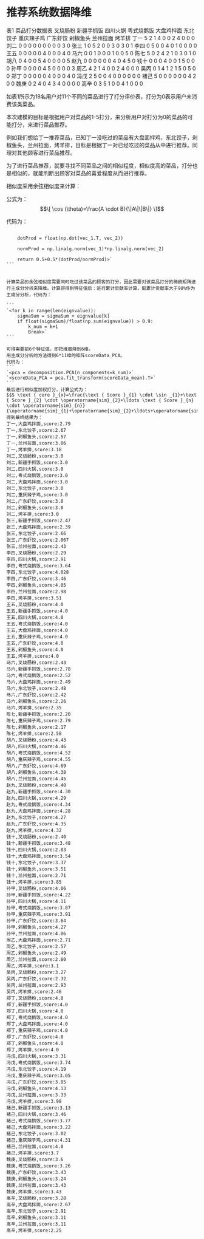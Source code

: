 # 推荐系统数据降维

表1 菜品打分数据表
	叉烧肠粉	新疆手抓饭	四川火锅	粤式烧鹅饭	大盘鸡拌面	东北饺子	重庆辣子鸡	广东虾饺	剁椒鱼头	兰州拉面	烤羊排
丁一	5	2	1	4	0	0	2	4	0	0	0
刘二	0	0	0	0	0	0	0	0	0	3	0
张三	1	0	5	2	0	0	3	0	3	0	1
李四	0	5	0	0	4	0	1	0	0	0	0
王五	0	0	0	0	0	4	0	0	0	4	0
马六	0	0	1	0	0	0	1	0	0	5	0
陈七	5	0	2	4	2	1	0	3	0	1	0
胡八	0	4	0	0	5	4	0	0	0	0	5
赵九	0	0	0	0	0	0	4	0	4	5	0
钱十	0	0	0	4	0	0	1	5	0	0	0
孙甲	0	0	0	0	4	5	0	0	0	0	3
周乙	4	2	1	4	0	0	2	4	0	0	0
吴丙	0	1	4	1	2	1	5	0	5	0	0
郑丁	0	0	0	0	0	4	0	0	0	4	0
冯戊	2	5	0	0	4	0	0	0	0	0	0
褚己	5	0	0	0	0	0	0	4	2	0	0
魏庚	0	2	4	0	4	3	4	0	0	0	0
高辛	0	3	5	1	0	0	4	1	0	0	0


如表1所示为18名用户对11个不同的菜品进行了打分评价表，打分为0表示用户未消费该类菜品。  

本次建模的目标是根据用户对菜品的1-5打分，来分析用户对打分为0的菜品的可能打分，来进行菜品推荐。

例如我们想给丁一推荐菜品，已知丁一没吃过的菜品有大盘面拌鸡，东北饺子，剁椒鱼头，兰州拉面，烤羊排，目标是根据丁一对已经吃过的菜品从中进行推荐。同理对其他顾客进行菜品推荐。

为了进行菜品推荐，就要寻找不同菜品之间的相似程度，相似度高的菜品，打分也是相似的，就能判断出顾客对菜品的喜爱程度从而进行推荐。

相似度采用余弦相似度来计算：

公式为：
$$\[ \cos (\theta)=\frac{A \cdot B}{\|A\|\|B\|} \]$$

代码为：

````<def cosSim(vec_1, vec_2):

    dotProd = float(np.dot(vec_1.T, vec_2))
    
    normProd = np.linalg.norm(vec_1)*np.linalg.norm(vec_2)
    
    return 0.5+0.5*(dotProd/normProd)>`
```
    
    
计算菜品的余弦相似度需要同时吃过该菜品的顾客的打分，因此需要对该菜品打分的稀疏矩阵进行主成分分析来降维。计算得得到特征值后：进行累计贡献率计算，取累计贡献率大于90%作为主成分分析，代码为：

```
`<for k in range(len(eignvalue)):
    sigmaSum = sigmaSum + eignvalue[k]
    if float(sigmaSum)/float(np.sum(eignvalue)) > 0.9:
        k_num = k+1
        Break>`
```
	
可得需要前6个特征值，即把维度降到6维。
用主成分分析的方法得到6*11维的矩阵scoreData_PCA。
代码为：
```
`<pca = decomposition.PCA(n_components=k_num)>`
`<scoreData_PCA = pca.fit_transform(scoreData_mean).T>`
```
最后进行相似度加权打分，计算公式为：
$$S \text { core }_{x}=\frac{\text { Score }_{1} \cdot \sin _{1}+\text { Score }_{2} \cdot \operatorname{sim}_{2}+\ldots \text { Score }_{n} \cdot \operatorname{sim}_{n}}{\operatorname{sim}_{1}+\operatorname{sim}_{2}+\ldots+\operatorname{sim}_{n}}$$
得到最终结果为：
丁一,大盘鸡拌面,score:2.79
丁一,东北饺子,score:2.67
丁一,剁椒鱼头,score:2.57
丁一,兰州拉面,score:3.06
丁一,烤羊排,score:3.18
刘二,叉烧肠粉,score:3.0
刘二,新疆手抓饭,score:3.0
刘二,四川火锅,score:3.0
刘二,粤式烧鹅饭,score:3.0
刘二,大盘鸡拌面,score:3.0
刘二,东北饺子,score:3.0
刘二,重庆辣子鸡,score:3.0
刘二,广东虾饺,score:3.0
刘二,剁椒鱼头,score:3.0
刘二,烤羊排,score:3.0
张三,新疆手抓饭,score:2.47
张三,大盘鸡拌面,score:2.39
张三,东北饺子,score:2.66
张三,广东虾饺,score:2.067
张三,兰州拉面,score:2.43
李四,叉烧肠粉,score:2.29
李四,四川火锅,score:2.91
李四,粤式烧鹅饭,score:3.64
李四,东北饺子,score:4.028
李四,广东虾饺,score:3.46
李四,剁椒鱼头,score:4.05
李四,兰州拉面,score:2.98
李四,烤羊排,score:3.51
王五,叉烧肠粉,score:4.0
王五,新疆手抓饭,score:4.0
王五,四川火锅,score:4.0
王五,粤式烧鹅饭,score:4.0
王五,大盘鸡拌面,score:4.0
王五,重庆辣子鸡,score:4.0
王五,广东虾饺,score:4.0
王五,剁椒鱼头,score:4.0
王五,烤羊排,score:4.0
马六,叉烧肠粉,score:2.43
马六,新疆手抓饭,score:2.78
马六,粤式烧鹅饭,score:2.52
马六,大盘鸡拌面,score:2.49
马六,东北饺子,score:2.48
马六,广东虾饺,score:2.42
马六,剁椒鱼头,score:2.26
马六,烤羊排,score:2.35
陈七,新疆手抓饭,score:2.20
陈七,重庆辣子鸡,score:2.79
陈七,剁椒鱼头,score:2.17
陈七,烤羊排,score:2.58
胡八,叉烧肠粉,score:4.43
胡八,四川火锅,score:4.46
胡八,粤式烧鹅饭,score:4.52
胡八,重庆辣子鸡,score:4.55
胡八,广东虾饺,score:4.69
胡八,剁椒鱼头,score:4.38
胡八,兰州拉面,score:4.45
赵九,叉烧肠粉,score:4.40
赵九,新疆手抓饭,score:4.30
赵九,四川火锅,score:4.29
赵九,粤式烧鹅饭,score:4.34
赵九,大盘鸡拌面,score:4.28
赵九,东北饺子,score:4.27
赵九,广东虾饺,score:4.35
赵九,烤羊排,score:4.32
钱十,叉烧肠粉,score:2.40
钱十,新疆手抓饭,score:3.48
钱十,四川火锅,score:2.83
钱十,大盘鸡拌面,score:3.54
钱十,东北饺子,score:3.37
钱十,剁椒鱼头,score:3.51
钱十,兰州拉面,score:2.71
钱十,烤羊排,score:3.85
孙甲,叉烧肠粉,score:4.06
孙甲,新疆手抓饭,score:4.22
孙甲,四川火锅,score:4.11
孙甲,粤式烧鹅饭,score:3.87
孙甲,重庆辣子鸡,score:3.91
孙甲,广东虾饺,score:3.64
孙甲,剁椒鱼头,score:4.27
孙甲,兰州拉面,score:4.06
周乙,大盘鸡拌面,score:2.71
周乙,东北饺子,score:2.57
周乙,剁椒鱼头,score:2.49
周乙,兰州拉面,score:2.80
周乙,烤羊排,score:3.1
吴丙,叉烧肠粉,score:3.27
吴丙,广东虾饺,score:2.32
吴丙,兰州拉面,score:2.93
吴丙,烤羊排,score:2.46
郑丁,叉烧肠粉,score:4.0
郑丁,新疆手抓饭,score:4.0
郑丁,四川火锅,score:4.0
郑丁,粤式烧鹅饭,score:4.0
郑丁,大盘鸡拌面,score:4.0
郑丁,重庆辣子鸡,score:4.0
郑丁,广东虾饺,score:4.0
郑丁,剁椒鱼头,score:4.0
郑丁,烤羊排,score:4.0
冯戊,四川火锅,score:3.31
冯戊,粤式烧鹅饭,score:3.74
冯戊,东北饺子,score:4.19
冯戊,重庆辣子鸡,score:3.05
冯戊,广东虾饺,score:3.85
冯戊,剁椒鱼头,score:4.13
冯戊,兰州拉面,score:3.33
冯戊,烤羊排,score:3.98
褚己,新疆手抓饭,score:3.13
褚己,四川火锅,score:3.46
褚己,粤式烧鹅饭,score:3.77
褚己,大盘鸡拌面,score:3.22
褚己,东北饺子,score:3.02
褚己,重庆辣子鸡,score:4.31
褚己,兰州拉面,score:4.0
褚己,烤羊排,score:3.7
魏庚,叉烧肠粉,score:3.6
魏庚,粤式烧鹅饭,score:3.26
魏庚,广东虾饺,score:3.43
魏庚,剁椒鱼头,score:3.24
魏庚,兰州拉面,score:3.43
魏庚,烤羊排,score:3.43
高辛,叉烧肠粉,score:3.28
高辛,大盘鸡拌面,score:2.67
高辛,东北饺子,score:2.91
高辛,剁椒鱼头,score:3.11
高辛,兰州拉面,score:3.11
高辛,烤羊排,score:2.25
